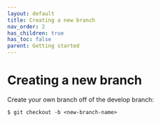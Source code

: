 ```yaml
---
layout: default
title: Creating a new branch
nav_order: 2
has_children: true
has_toc: false
parent: Getting started
---
```


# Creating a new branch

Create your own branch off of the develop branch:
```
$ git checkout -b <new-branch-name>
```